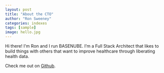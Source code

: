 ```yaml
---
layout: post
title: "About the CTO"
author: "Ron Sweeney"
categories: indexes
tags: [sample]
image: hello.jpg
---
```


Hi there! I'm Ron and I run BASENUBE.  I’m a Full Stack Architect that likes to build things with others that want to improve healthcare through liberating health data.  

Check me out on <a href="http://github.com/sween" target="_blank">Github</a>.


